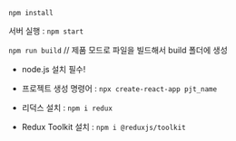 `npm install`

서버 실행 : `npm start`



`npm run build` // 제품 모드로 파일을 빌드해서 build 폴더에 생성  



- node.js 설치 필수!

- 프로젝트 생성 명령어 : `npx create-react-app pjt_name`

- 리덕스 설치 : `npm i redux`

- Redux Toolkit 설치 : `npm i @reduxjs/toolkit`